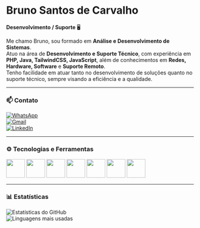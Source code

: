 # Bruno Santos de Carvalho  

**Desenvolvimento / Suporte** 🖥️  

Me chamo Bruno, sou formado em **Análise e Desenvolvimento de Sistemas**.  
Atuo na área de **Desenvolvimento e Suporte Técnico**, com experiência em **PHP, Java, TailwindCSS, JavaScript**, além de conhecimentos em **Redes, Hardware, Software** e **Suporte Remoto**.  
Tenho facilidade em atuar tanto no desenvolvimento de soluções quanto no suporte técnico, sempre visando a eficiência e a qualidade.  

---

### 📫 Contato  

[![WhatsApp](https://img.shields.io/badge/WhatsApp-25D366?style=for-the-badge&logo=whatsapp&logoColor=white)](https://wa.me/5511995103156)  
[![Gmail](https://img.shields.io/badge/Gmail-D14836?style=for-the-badge&logo=gmail&logoColor=white)](mailto:brunossaantos@gmail.com)  
[![LinkedIn](https://img.shields.io/badge/LinkedIn-0A66C2?style=for-the-badge&logo=linkedin&logoColor=white)](https://www.linkedin.com/in/brunossaantos)  

---

### ⚙️ Tecnologias e Ferramentas  

<img src="https://cdn.jsdelivr.net/gh/devicons/devicon/icons/php/php-original.svg" width="50"/>  
<img src="https://cdn.jsdelivr.net/gh/devicons/devicon/icons/java/java-original.svg" width="50"/>  
<img src="https://cdn.jsdelivr.net/gh/devicons/devicon/icons/javascript/javascript-original.svg" width="50"/>  
<img src="https://cdn.jsdelivr.net/gh/devicons/devicon/icons/mysql/mysql-original.svg" width="50"/>  
<img src="https://cdn.jsdelivr.net/gh/devicons/devicon/icons/git/git-original.svg" width="50"/> 
<img src="https://cdn.jsdelivr.net/gh/devicons/devicon/icons/html5/html5-original.svg" width="50"/>  
<img src="https://cdn.jsdelivr.net/gh/devicons/devicon/icons/css3/css3-original.svg" width="50"/>  

---

### 📊 Estatísticas  

![Estatísticas do GitHub](https://github-readme-stats.vercel.app/api?username=Brunossaantos&show_icons=true&theme=radical)  
![Linguagens mais usadas](https://github-readme-stats.vercel.app/api/top-langs/?username=Brunossaantos&layout=compact&theme=radical)  
